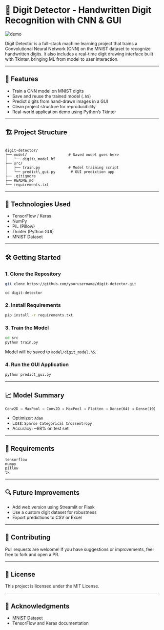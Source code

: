 # 🧠 Digit Detector - Handwritten Digit Recognition with CNN & GUI

![demo](https://user-images.githubusercontent.com/yourusername/demo.gif)

Digit Detector is a full-stack machine learning project that trains a Convolutional Neural Network (CNN) on the MNIST dataset to recognize handwritten digits. It also includes a real-time digit drawing interface built with Tkinter, bringing ML from model to user interaction.

---

## 🚀 Features

-  Train a CNN model on MNIST digits
-  Save and reuse the trained model (`.h5`)
-  Predict digits from hand-drawn images in a GUI
-  Clean project structure for reproducibility
-  Real-world application demo using Python’s Tkinter

---

## 🏗️ Project Structure

```

digit-detector/
├── model/                   # Saved model goes here
│   └── digit\_model.h5
├── src/
│   ├── train.py             # Model training script
│   └── predict\_gui.py       # GUI prediction app
├── .gitignore
├── README.md
└── requirements.txt

````

---

## 🧠 Technologies Used

- TensorFlow / Keras
- NumPy
- PIL (Pillow)
- Tkinter (Python GUI)
- MNIST Dataset

---

## 🛠️ Getting Started

### 1. Clone the Repository

```bash
git clone https://github.com/yourusername/digit-detector.git
````
```
cd digit-detector
```

### 2. Install Requirements

```bash
pip install -r requirements.txt
```

### 3. Train the Model

```bash
cd src
python train.py
```

Model will be saved to `model/digit_model.h5`.

### 4. Run the GUI Application

```bash
python predict_gui.py
```

---

## 📈 Model Summary

```text
Conv2D → MaxPool → Conv2D → MaxPool → Flatten → Dense(64) → Dense(10)
```

* Optimizer: `Adam`
* Loss: `Sparse Categorical Crossentropy`
* Accuracy: \~98% on test set

---

## 📂 Requirements

```
tensorflow
numpy
pillow
tk
```

---

## 🔍 Future Improvements

* Add web version using Streamlit or Flask
* Use a custom digit dataset for robustness
* Export predictions to CSV or Excel

---

## 🤝 Contributing

Pull requests are welcome! If you have suggestions or improvements, feel free to fork and open a PR.

---

## 📄 License

This project is licensed under the MIT License.

---

## 🙌 Acknowledgments

* [MNIST Dataset](http://yann.lecun.com/exdb/mnist/)
* TensorFlow and Keras documentation
